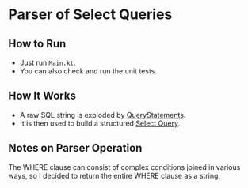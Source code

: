 # Parser of Select Queries

## How to Run
- Just run `Main.kt`.
- You can also check and run the unit tests.

## How It Works
- A raw SQL string is exploded by [QueryStatements](src/main/kotlin/core/QueryStatements.kt).
- It is then used to build a structured [Select Query](src/main/kotlin/core/QueryStatements.kt).

## Notes on Parser Operation
The WHERE clause can consist of complex conditions joined in various ways, so I decided to return the entire WHERE clause as a string.